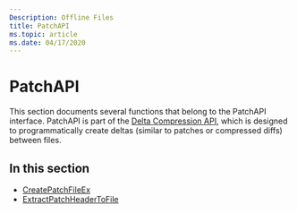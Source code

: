 ```yaml
---
Description: Offline Files
title: PatchAPI
ms.topic: article
ms.date: 04/17/2020
---
```


# PatchAPI

This section documents several functions that belong to the PatchAPI interface. PatchAPI is part of the [Delta Compression API](https://docs.microsoft.com/previous-versions/bb417345(v=msdn.10)), which is designed to programmatically create deltas (similar to patches or compressed diffs) between files.

## In this section

- [CreatePatchFileEx](patchapi-createpatchfileex.md)
- [ExtractPatchHeaderToFile](patchapi-extractpatchheadertofile.md)
